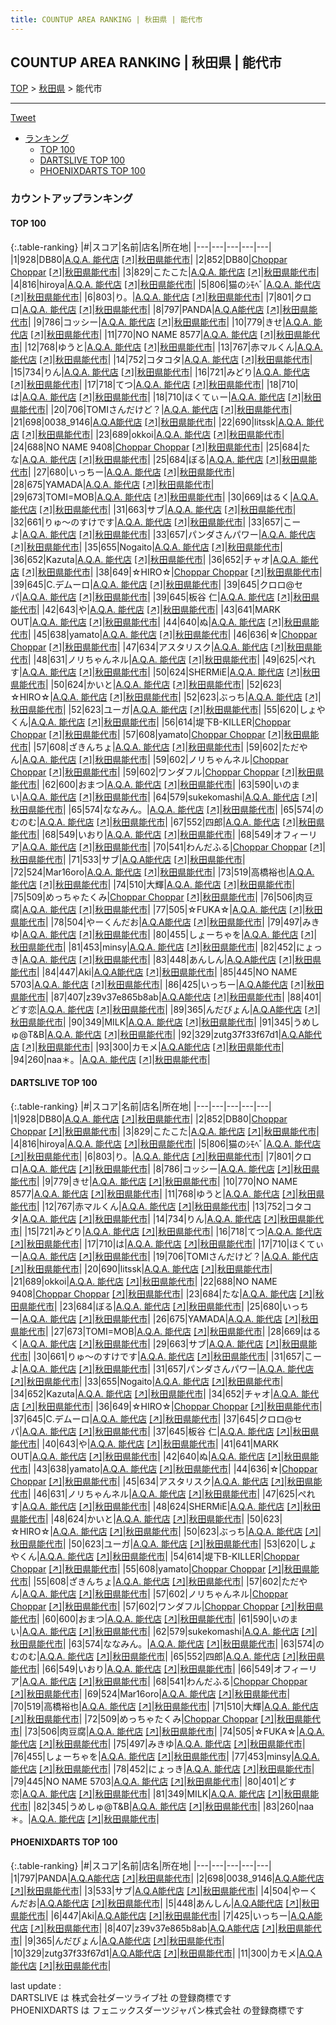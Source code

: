 ```yaml
---
title: COUNTUP AREA RANKING | 秋田県 | 能代市
---
```

## COUNTUP AREA RANKING | 秋田県 | 能代市

[TOP](/darts/rank/) > [秋田県](/darts/rank/秋田県/) > 能代市

___

<a href="https://twitter.com/share?ref_src=twsrc%5Etfw" data-text="COUNTUP AREA RANKING | 秋田県能代市" class="twitter-share-button" data-hashtags="DARTSLIVE,PHOENIXDARTS,darts,ダーツ" data-show-count="false">Tweet</a>

* [ランキング](#カウントアップランキング)
    * [TOP 100](#top-100)
    * [DARTSLIVE TOP 100](#dartslive-top-100)
    * [PHOENIXDARTS TOP 100](#phoenixdarts-top-100)

### カウントアップランキング

#### TOP 100



{:.table-ranking}
|#|スコア|名前|店名|所在地|
|---|---|---|---|---|
|1|928|<span class="rank-name-dl">DB80</span>|<a href="/darts/rank/shops/88188327f85b49c90d9b047a20a7ba1e.html">A.Q.A. 能代店</a> <a href="https://search.dartslive.com/jp/shop/88188327f85b49c90d9b047a20a7ba1e">[↗]</a>|<a href="/darts/rank/秋田県/能代市">秋田県能代市</a>|
|2|852|<span class="rank-name-dl">DB80</span>|<a href="/darts/rank/shops/70dda51bd0e9e7d80d9b047a20a7ba1e.html">Choppar Choppar</a> <a href="https://search.dartslive.com/jp/shop/70dda51bd0e9e7d80d9b047a20a7ba1e">[↗]</a>|<a href="/darts/rank/秋田県/能代市">秋田県能代市</a>|
|3|829|<span class="rank-name-dl">こたこた</span>|<a href="/darts/rank/shops/88188327f85b49c90d9b047a20a7ba1e.html">A.Q.A. 能代店</a> <a href="https://search.dartslive.com/jp/shop/88188327f85b49c90d9b047a20a7ba1e">[↗]</a>|<a href="/darts/rank/秋田県/能代市">秋田県能代市</a>|
|4|816|<span class="rank-name-dl">hiroya</span>|<a href="/darts/rank/shops/88188327f85b49c90d9b047a20a7ba1e.html">A.Q.A. 能代店</a> <a href="https://search.dartslive.com/jp/shop/88188327f85b49c90d9b047a20a7ba1e">[↗]</a>|<a href="/darts/rank/秋田県/能代市">秋田県能代市</a>|
|5|806|<span class="rank-name-dl">猫のｼﾓﾍﾞ</span>|<a href="/darts/rank/shops/88188327f85b49c90d9b047a20a7ba1e.html">A.Q.A. 能代店</a> <a href="https://search.dartslive.com/jp/shop/88188327f85b49c90d9b047a20a7ba1e">[↗]</a>|<a href="/darts/rank/秋田県/能代市">秋田県能代市</a>|
|6|803|<span class="rank-name-dl">り。</span>|<a href="/darts/rank/shops/88188327f85b49c90d9b047a20a7ba1e.html">A.Q.A. 能代店</a> <a href="https://search.dartslive.com/jp/shop/88188327f85b49c90d9b047a20a7ba1e">[↗]</a>|<a href="/darts/rank/秋田県/能代市">秋田県能代市</a>|
|7|801|<span class="rank-name-dl">クロロ</span>|<a href="/darts/rank/shops/88188327f85b49c90d9b047a20a7ba1e.html">A.Q.A. 能代店</a> <a href="https://search.dartslive.com/jp/shop/88188327f85b49c90d9b047a20a7ba1e">[↗]</a>|<a href="/darts/rank/秋田県/能代市">秋田県能代市</a>|
|8|797|<span class="rank-name-pd">PANDA</span>|<a href="/darts/rank/shops/10255.html">A.Q.A能代店</a> <a href="https://vs.phoenixdarts.com/jp/shop/shopDetailInfo/s_10255?s_seq=10255">[↗]</a>|<a href="/darts/rank/秋田県/能代市">秋田県能代市</a>|
|9|786|<span class="rank-name-dl">コッシー</span>|<a href="/darts/rank/shops/88188327f85b49c90d9b047a20a7ba1e.html">A.Q.A. 能代店</a> <a href="https://search.dartslive.com/jp/shop/88188327f85b49c90d9b047a20a7ba1e">[↗]</a>|<a href="/darts/rank/秋田県/能代市">秋田県能代市</a>|
|10|779|<span class="rank-name-dl">きせ</span>|<a href="/darts/rank/shops/88188327f85b49c90d9b047a20a7ba1e.html">A.Q.A. 能代店</a> <a href="https://search.dartslive.com/jp/shop/88188327f85b49c90d9b047a20a7ba1e">[↗]</a>|<a href="/darts/rank/秋田県/能代市">秋田県能代市</a>|
|11|770|<span class="rank-name-dl">NO NAME 8577</span>|<a href="/darts/rank/shops/88188327f85b49c90d9b047a20a7ba1e.html">A.Q.A. 能代店</a> <a href="https://search.dartslive.com/jp/shop/88188327f85b49c90d9b047a20a7ba1e">[↗]</a>|<a href="/darts/rank/秋田県/能代市">秋田県能代市</a>|
|12|768|<span class="rank-name-dl">ゆうと</span>|<a href="/darts/rank/shops/88188327f85b49c90d9b047a20a7ba1e.html">A.Q.A. 能代店</a> <a href="https://search.dartslive.com/jp/shop/88188327f85b49c90d9b047a20a7ba1e">[↗]</a>|<a href="/darts/rank/秋田県/能代市">秋田県能代市</a>|
|13|767|<span class="rank-name-dl">赤マルくん</span>|<a href="/darts/rank/shops/88188327f85b49c90d9b047a20a7ba1e.html">A.Q.A. 能代店</a> <a href="https://search.dartslive.com/jp/shop/88188327f85b49c90d9b047a20a7ba1e">[↗]</a>|<a href="/darts/rank/秋田県/能代市">秋田県能代市</a>|
|14|752|<span class="rank-name-dl">コタコタ</span>|<a href="/darts/rank/shops/88188327f85b49c90d9b047a20a7ba1e.html">A.Q.A. 能代店</a> <a href="https://search.dartslive.com/jp/shop/88188327f85b49c90d9b047a20a7ba1e">[↗]</a>|<a href="/darts/rank/秋田県/能代市">秋田県能代市</a>|
|15|734|<span class="rank-name-dl">りん</span>|<a href="/darts/rank/shops/88188327f85b49c90d9b047a20a7ba1e.html">A.Q.A. 能代店</a> <a href="https://search.dartslive.com/jp/shop/88188327f85b49c90d9b047a20a7ba1e">[↗]</a>|<a href="/darts/rank/秋田県/能代市">秋田県能代市</a>|
|16|721|<span class="rank-name-dl">みどり</span>|<a href="/darts/rank/shops/88188327f85b49c90d9b047a20a7ba1e.html">A.Q.A. 能代店</a> <a href="https://search.dartslive.com/jp/shop/88188327f85b49c90d9b047a20a7ba1e">[↗]</a>|<a href="/darts/rank/秋田県/能代市">秋田県能代市</a>|
|17|718|<span class="rank-name-dl">てつ</span>|<a href="/darts/rank/shops/88188327f85b49c90d9b047a20a7ba1e.html">A.Q.A. 能代店</a> <a href="https://search.dartslive.com/jp/shop/88188327f85b49c90d9b047a20a7ba1e">[↗]</a>|<a href="/darts/rank/秋田県/能代市">秋田県能代市</a>|
|18|710|<span class="rank-name-dl">は</span>|<a href="/darts/rank/shops/88188327f85b49c90d9b047a20a7ba1e.html">A.Q.A. 能代店</a> <a href="https://search.dartslive.com/jp/shop/88188327f85b49c90d9b047a20a7ba1e">[↗]</a>|<a href="/darts/rank/秋田県/能代市">秋田県能代市</a>|
|18|710|<span class="rank-name-dl">ほくてぃー</span>|<a href="/darts/rank/shops/88188327f85b49c90d9b047a20a7ba1e.html">A.Q.A. 能代店</a> <a href="https://search.dartslive.com/jp/shop/88188327f85b49c90d9b047a20a7ba1e">[↗]</a>|<a href="/darts/rank/秋田県/能代市">秋田県能代市</a>|
|20|706|<span class="rank-name-dl">TOMIさんだけど？</span>|<a href="/darts/rank/shops/88188327f85b49c90d9b047a20a7ba1e.html">A.Q.A. 能代店</a> <a href="https://search.dartslive.com/jp/shop/88188327f85b49c90d9b047a20a7ba1e">[↗]</a>|<a href="/darts/rank/秋田県/能代市">秋田県能代市</a>|
|21|698|<span class="rank-name-pd">0038_9146</span>|<a href="/darts/rank/shops/10255.html">A.Q.A能代店</a> <a href="https://vs.phoenixdarts.com/jp/shop/shopDetailInfo/s_10255?s_seq=10255">[↗]</a>|<a href="/darts/rank/秋田県/能代市">秋田県能代市</a>|
|22|690|<span class="rank-name-dl">litssk</span>|<a href="/darts/rank/shops/88188327f85b49c90d9b047a20a7ba1e.html">A.Q.A. 能代店</a> <a href="https://search.dartslive.com/jp/shop/88188327f85b49c90d9b047a20a7ba1e">[↗]</a>|<a href="/darts/rank/秋田県/能代市">秋田県能代市</a>|
|23|689|<span class="rank-name-dl">okkoi</span>|<a href="/darts/rank/shops/88188327f85b49c90d9b047a20a7ba1e.html">A.Q.A. 能代店</a> <a href="https://search.dartslive.com/jp/shop/88188327f85b49c90d9b047a20a7ba1e">[↗]</a>|<a href="/darts/rank/秋田県/能代市">秋田県能代市</a>|
|24|688|<span class="rank-name-dl">NO NAME 9408</span>|<a href="/darts/rank/shops/70dda51bd0e9e7d80d9b047a20a7ba1e.html">Choppar Choppar</a> <a href="https://search.dartslive.com/jp/shop/70dda51bd0e9e7d80d9b047a20a7ba1e">[↗]</a>|<a href="/darts/rank/秋田県/能代市">秋田県能代市</a>|
|25|684|<span class="rank-name-dl">たな</span>|<a href="/darts/rank/shops/88188327f85b49c90d9b047a20a7ba1e.html">A.Q.A. 能代店</a> <a href="https://search.dartslive.com/jp/shop/88188327f85b49c90d9b047a20a7ba1e">[↗]</a>|<a href="/darts/rank/秋田県/能代市">秋田県能代市</a>|
|25|684|<span class="rank-name-dl">ぼる</span>|<a href="/darts/rank/shops/88188327f85b49c90d9b047a20a7ba1e.html">A.Q.A. 能代店</a> <a href="https://search.dartslive.com/jp/shop/88188327f85b49c90d9b047a20a7ba1e">[↗]</a>|<a href="/darts/rank/秋田県/能代市">秋田県能代市</a>|
|27|680|<span class="rank-name-dl">いっちー</span>|<a href="/darts/rank/shops/88188327f85b49c90d9b047a20a7ba1e.html">A.Q.A. 能代店</a> <a href="https://search.dartslive.com/jp/shop/88188327f85b49c90d9b047a20a7ba1e">[↗]</a>|<a href="/darts/rank/秋田県/能代市">秋田県能代市</a>|
|28|675|<span class="rank-name-dl">YAMADA</span>|<a href="/darts/rank/shops/88188327f85b49c90d9b047a20a7ba1e.html">A.Q.A. 能代店</a> <a href="https://search.dartslive.com/jp/shop/88188327f85b49c90d9b047a20a7ba1e">[↗]</a>|<a href="/darts/rank/秋田県/能代市">秋田県能代市</a>|
|29|673|<span class="rank-name-dl">TOMI=MOB</span>|<a href="/darts/rank/shops/88188327f85b49c90d9b047a20a7ba1e.html">A.Q.A. 能代店</a> <a href="https://search.dartslive.com/jp/shop/88188327f85b49c90d9b047a20a7ba1e">[↗]</a>|<a href="/darts/rank/秋田県/能代市">秋田県能代市</a>|
|30|669|<span class="rank-name-dl">はるく</span>|<a href="/darts/rank/shops/88188327f85b49c90d9b047a20a7ba1e.html">A.Q.A. 能代店</a> <a href="https://search.dartslive.com/jp/shop/88188327f85b49c90d9b047a20a7ba1e">[↗]</a>|<a href="/darts/rank/秋田県/能代市">秋田県能代市</a>|
|31|663|<span class="rank-name-dl">サブ</span>|<a href="/darts/rank/shops/88188327f85b49c90d9b047a20a7ba1e.html">A.Q.A. 能代店</a> <a href="https://search.dartslive.com/jp/shop/88188327f85b49c90d9b047a20a7ba1e">[↗]</a>|<a href="/darts/rank/秋田県/能代市">秋田県能代市</a>|
|32|661|<span class="rank-name-dl">りゅ〜のすけです</span>|<a href="/darts/rank/shops/88188327f85b49c90d9b047a20a7ba1e.html">A.Q.A. 能代店</a> <a href="https://search.dartslive.com/jp/shop/88188327f85b49c90d9b047a20a7ba1e">[↗]</a>|<a href="/darts/rank/秋田県/能代市">秋田県能代市</a>|
|33|657|<span class="rank-name-dl">こーよ</span>|<a href="/darts/rank/shops/88188327f85b49c90d9b047a20a7ba1e.html">A.Q.A. 能代店</a> <a href="https://search.dartslive.com/jp/shop/88188327f85b49c90d9b047a20a7ba1e">[↗]</a>|<a href="/darts/rank/秋田県/能代市">秋田県能代市</a>|
|33|657|<span class="rank-name-dl">パンダさんパワー</span>|<a href="/darts/rank/shops/88188327f85b49c90d9b047a20a7ba1e.html">A.Q.A. 能代店</a> <a href="https://search.dartslive.com/jp/shop/88188327f85b49c90d9b047a20a7ba1e">[↗]</a>|<a href="/darts/rank/秋田県/能代市">秋田県能代市</a>|
|35|655|<span class="rank-name-dl">Nogaito</span>|<a href="/darts/rank/shops/88188327f85b49c90d9b047a20a7ba1e.html">A.Q.A. 能代店</a> <a href="https://search.dartslive.com/jp/shop/88188327f85b49c90d9b047a20a7ba1e">[↗]</a>|<a href="/darts/rank/秋田県/能代市">秋田県能代市</a>|
|36|652|<span class="rank-name-dl">Kazuta</span>|<a href="/darts/rank/shops/88188327f85b49c90d9b047a20a7ba1e.html">A.Q.A. 能代店</a> <a href="https://search.dartslive.com/jp/shop/88188327f85b49c90d9b047a20a7ba1e">[↗]</a>|<a href="/darts/rank/秋田県/能代市">秋田県能代市</a>|
|36|652|<span class="rank-name-dl">チャオ</span>|<a href="/darts/rank/shops/88188327f85b49c90d9b047a20a7ba1e.html">A.Q.A. 能代店</a> <a href="https://search.dartslive.com/jp/shop/88188327f85b49c90d9b047a20a7ba1e">[↗]</a>|<a href="/darts/rank/秋田県/能代市">秋田県能代市</a>|
|38|649|<span class="rank-name-dl">☆HIRO☆</span>|<a href="/darts/rank/shops/70dda51bd0e9e7d80d9b047a20a7ba1e.html">Choppar Choppar</a> <a href="https://search.dartslive.com/jp/shop/70dda51bd0e9e7d80d9b047a20a7ba1e">[↗]</a>|<a href="/darts/rank/秋田県/能代市">秋田県能代市</a>|
|39|645|<span class="rank-name-dl">C.デムーロ</span>|<a href="/darts/rank/shops/88188327f85b49c90d9b047a20a7ba1e.html">A.Q.A. 能代店</a> <a href="https://search.dartslive.com/jp/shop/88188327f85b49c90d9b047a20a7ba1e">[↗]</a>|<a href="/darts/rank/秋田県/能代市">秋田県能代市</a>|
|39|645|<span class="rank-name-dl">クロロ@セパ</span>|<a href="/darts/rank/shops/88188327f85b49c90d9b047a20a7ba1e.html">A.Q.A. 能代店</a> <a href="https://search.dartslive.com/jp/shop/88188327f85b49c90d9b047a20a7ba1e">[↗]</a>|<a href="/darts/rank/秋田県/能代市">秋田県能代市</a>|
|39|645|<span class="rank-name-dl">板谷 仁</span>|<a href="/darts/rank/shops/88188327f85b49c90d9b047a20a7ba1e.html">A.Q.A. 能代店</a> <a href="https://search.dartslive.com/jp/shop/88188327f85b49c90d9b047a20a7ba1e">[↗]</a>|<a href="/darts/rank/秋田県/能代市">秋田県能代市</a>|
|42|643|<span class="rank-name-dl">や</span>|<a href="/darts/rank/shops/88188327f85b49c90d9b047a20a7ba1e.html">A.Q.A. 能代店</a> <a href="https://search.dartslive.com/jp/shop/88188327f85b49c90d9b047a20a7ba1e">[↗]</a>|<a href="/darts/rank/秋田県/能代市">秋田県能代市</a>|
|43|641|<span class="rank-name-dl">MARK OUT</span>|<a href="/darts/rank/shops/88188327f85b49c90d9b047a20a7ba1e.html">A.Q.A. 能代店</a> <a href="https://search.dartslive.com/jp/shop/88188327f85b49c90d9b047a20a7ba1e">[↗]</a>|<a href="/darts/rank/秋田県/能代市">秋田県能代市</a>|
|44|640|<span class="rank-name-dl">ぬ</span>|<a href="/darts/rank/shops/88188327f85b49c90d9b047a20a7ba1e.html">A.Q.A. 能代店</a> <a href="https://search.dartslive.com/jp/shop/88188327f85b49c90d9b047a20a7ba1e">[↗]</a>|<a href="/darts/rank/秋田県/能代市">秋田県能代市</a>|
|45|638|<span class="rank-name-dl">yamato</span>|<a href="/darts/rank/shops/88188327f85b49c90d9b047a20a7ba1e.html">A.Q.A. 能代店</a> <a href="https://search.dartslive.com/jp/shop/88188327f85b49c90d9b047a20a7ba1e">[↗]</a>|<a href="/darts/rank/秋田県/能代市">秋田県能代市</a>|
|46|636|<span class="rank-name-dl">☆</span>|<a href="/darts/rank/shops/70dda51bd0e9e7d80d9b047a20a7ba1e.html">Choppar Choppar</a> <a href="https://search.dartslive.com/jp/shop/70dda51bd0e9e7d80d9b047a20a7ba1e">[↗]</a>|<a href="/darts/rank/秋田県/能代市">秋田県能代市</a>|
|47|634|<span class="rank-name-dl">アスタリスク</span>|<a href="/darts/rank/shops/88188327f85b49c90d9b047a20a7ba1e.html">A.Q.A. 能代店</a> <a href="https://search.dartslive.com/jp/shop/88188327f85b49c90d9b047a20a7ba1e">[↗]</a>|<a href="/darts/rank/秋田県/能代市">秋田県能代市</a>|
|48|631|<span class="rank-name-dl">ノリちゃんネル</span>|<a href="/darts/rank/shops/88188327f85b49c90d9b047a20a7ba1e.html">A.Q.A. 能代店</a> <a href="https://search.dartslive.com/jp/shop/88188327f85b49c90d9b047a20a7ba1e">[↗]</a>|<a href="/darts/rank/秋田県/能代市">秋田県能代市</a>|
|49|625|<span class="rank-name-dl">ぺれす</span>|<a href="/darts/rank/shops/88188327f85b49c90d9b047a20a7ba1e.html">A.Q.A. 能代店</a> <a href="https://search.dartslive.com/jp/shop/88188327f85b49c90d9b047a20a7ba1e">[↗]</a>|<a href="/darts/rank/秋田県/能代市">秋田県能代市</a>|
|50|624|<span class="rank-name-dl">SHERMiE</span>|<a href="/darts/rank/shops/88188327f85b49c90d9b047a20a7ba1e.html">A.Q.A. 能代店</a> <a href="https://search.dartslive.com/jp/shop/88188327f85b49c90d9b047a20a7ba1e">[↗]</a>|<a href="/darts/rank/秋田県/能代市">秋田県能代市</a>|
|50|624|<span class="rank-name-dl">かいと</span>|<a href="/darts/rank/shops/88188327f85b49c90d9b047a20a7ba1e.html">A.Q.A. 能代店</a> <a href="https://search.dartslive.com/jp/shop/88188327f85b49c90d9b047a20a7ba1e">[↗]</a>|<a href="/darts/rank/秋田県/能代市">秋田県能代市</a>|
|52|623|<span class="rank-name-dl">☆HIRO☆</span>|<a href="/darts/rank/shops/88188327f85b49c90d9b047a20a7ba1e.html">A.Q.A. 能代店</a> <a href="https://search.dartslive.com/jp/shop/88188327f85b49c90d9b047a20a7ba1e">[↗]</a>|<a href="/darts/rank/秋田県/能代市">秋田県能代市</a>|
|52|623|<span class="rank-name-dl">ぶっち</span>|<a href="/darts/rank/shops/88188327f85b49c90d9b047a20a7ba1e.html">A.Q.A. 能代店</a> <a href="https://search.dartslive.com/jp/shop/88188327f85b49c90d9b047a20a7ba1e">[↗]</a>|<a href="/darts/rank/秋田県/能代市">秋田県能代市</a>|
|52|623|<span class="rank-name-dl">ユーガ</span>|<a href="/darts/rank/shops/88188327f85b49c90d9b047a20a7ba1e.html">A.Q.A. 能代店</a> <a href="https://search.dartslive.com/jp/shop/88188327f85b49c90d9b047a20a7ba1e">[↗]</a>|<a href="/darts/rank/秋田県/能代市">秋田県能代市</a>|
|55|620|<span class="rank-name-dl">しょやくん</span>|<a href="/darts/rank/shops/88188327f85b49c90d9b047a20a7ba1e.html">A.Q.A. 能代店</a> <a href="https://search.dartslive.com/jp/shop/88188327f85b49c90d9b047a20a7ba1e">[↗]</a>|<a href="/darts/rank/秋田県/能代市">秋田県能代市</a>|
|56|614|<span class="rank-name-dl">堤下B-KILLER</span>|<a href="/darts/rank/shops/70dda51bd0e9e7d80d9b047a20a7ba1e.html">Choppar Choppar</a> <a href="https://search.dartslive.com/jp/shop/70dda51bd0e9e7d80d9b047a20a7ba1e">[↗]</a>|<a href="/darts/rank/秋田県/能代市">秋田県能代市</a>|
|57|608|<span class="rank-name-dl">yamato</span>|<a href="/darts/rank/shops/70dda51bd0e9e7d80d9b047a20a7ba1e.html">Choppar Choppar</a> <a href="https://search.dartslive.com/jp/shop/70dda51bd0e9e7d80d9b047a20a7ba1e">[↗]</a>|<a href="/darts/rank/秋田県/能代市">秋田県能代市</a>|
|57|608|<span class="rank-name-dl">ざきんちょ</span>|<a href="/darts/rank/shops/88188327f85b49c90d9b047a20a7ba1e.html">A.Q.A. 能代店</a> <a href="https://search.dartslive.com/jp/shop/88188327f85b49c90d9b047a20a7ba1e">[↗]</a>|<a href="/darts/rank/秋田県/能代市">秋田県能代市</a>|
|59|602|<span class="rank-name-dl">ただやん</span>|<a href="/darts/rank/shops/88188327f85b49c90d9b047a20a7ba1e.html">A.Q.A. 能代店</a> <a href="https://search.dartslive.com/jp/shop/88188327f85b49c90d9b047a20a7ba1e">[↗]</a>|<a href="/darts/rank/秋田県/能代市">秋田県能代市</a>|
|59|602|<span class="rank-name-dl">ノリちゃんネル</span>|<a href="/darts/rank/shops/70dda51bd0e9e7d80d9b047a20a7ba1e.html">Choppar Choppar</a> <a href="https://search.dartslive.com/jp/shop/70dda51bd0e9e7d80d9b047a20a7ba1e">[↗]</a>|<a href="/darts/rank/秋田県/能代市">秋田県能代市</a>|
|59|602|<span class="rank-name-dl">ワンダフル</span>|<a href="/darts/rank/shops/70dda51bd0e9e7d80d9b047a20a7ba1e.html">Choppar Choppar</a> <a href="https://search.dartslive.com/jp/shop/70dda51bd0e9e7d80d9b047a20a7ba1e">[↗]</a>|<a href="/darts/rank/秋田県/能代市">秋田県能代市</a>|
|62|600|<span class="rank-name-dl">おまつ</span>|<a href="/darts/rank/shops/88188327f85b49c90d9b047a20a7ba1e.html">A.Q.A. 能代店</a> <a href="https://search.dartslive.com/jp/shop/88188327f85b49c90d9b047a20a7ba1e">[↗]</a>|<a href="/darts/rank/秋田県/能代市">秋田県能代市</a>|
|63|590|<span class="rank-name-dl">いのまい</span>|<a href="/darts/rank/shops/88188327f85b49c90d9b047a20a7ba1e.html">A.Q.A. 能代店</a> <a href="https://search.dartslive.com/jp/shop/88188327f85b49c90d9b047a20a7ba1e">[↗]</a>|<a href="/darts/rank/秋田県/能代市">秋田県能代市</a>|
|64|579|<span class="rank-name-dl">sukekomashi</span>|<a href="/darts/rank/shops/88188327f85b49c90d9b047a20a7ba1e.html">A.Q.A. 能代店</a> <a href="https://search.dartslive.com/jp/shop/88188327f85b49c90d9b047a20a7ba1e">[↗]</a>|<a href="/darts/rank/秋田県/能代市">秋田県能代市</a>|
|65|574|<span class="rank-name-dl">ななみん。</span>|<a href="/darts/rank/shops/88188327f85b49c90d9b047a20a7ba1e.html">A.Q.A. 能代店</a> <a href="https://search.dartslive.com/jp/shop/88188327f85b49c90d9b047a20a7ba1e">[↗]</a>|<a href="/darts/rank/秋田県/能代市">秋田県能代市</a>|
|65|574|<span class="rank-name-dl">のむのむ</span>|<a href="/darts/rank/shops/88188327f85b49c90d9b047a20a7ba1e.html">A.Q.A. 能代店</a> <a href="https://search.dartslive.com/jp/shop/88188327f85b49c90d9b047a20a7ba1e">[↗]</a>|<a href="/darts/rank/秋田県/能代市">秋田県能代市</a>|
|67|552|<span class="rank-name-dl">四郎</span>|<a href="/darts/rank/shops/88188327f85b49c90d9b047a20a7ba1e.html">A.Q.A. 能代店</a> <a href="https://search.dartslive.com/jp/shop/88188327f85b49c90d9b047a20a7ba1e">[↗]</a>|<a href="/darts/rank/秋田県/能代市">秋田県能代市</a>|
|68|549|<span class="rank-name-dl">いおり</span>|<a href="/darts/rank/shops/88188327f85b49c90d9b047a20a7ba1e.html">A.Q.A. 能代店</a> <a href="https://search.dartslive.com/jp/shop/88188327f85b49c90d9b047a20a7ba1e">[↗]</a>|<a href="/darts/rank/秋田県/能代市">秋田県能代市</a>|
|68|549|<span class="rank-name-dl">オフィーリア</span>|<a href="/darts/rank/shops/88188327f85b49c90d9b047a20a7ba1e.html">A.Q.A. 能代店</a> <a href="https://search.dartslive.com/jp/shop/88188327f85b49c90d9b047a20a7ba1e">[↗]</a>|<a href="/darts/rank/秋田県/能代市">秋田県能代市</a>|
|70|541|<span class="rank-name-dl">わんだふる</span>|<a href="/darts/rank/shops/70dda51bd0e9e7d80d9b047a20a7ba1e.html">Choppar Choppar</a> <a href="https://search.dartslive.com/jp/shop/70dda51bd0e9e7d80d9b047a20a7ba1e">[↗]</a>|<a href="/darts/rank/秋田県/能代市">秋田県能代市</a>|
|71|533|<span class="rank-name-pd">サブ</span>|<a href="/darts/rank/shops/10255.html">A.Q.A能代店</a> <a href="https://vs.phoenixdarts.com/jp/shop/shopDetailInfo/s_10255?s_seq=10255">[↗]</a>|<a href="/darts/rank/秋田県/能代市">秋田県能代市</a>|
|72|524|<span class="rank-name-dl">Mar16oro</span>|<a href="/darts/rank/shops/88188327f85b49c90d9b047a20a7ba1e.html">A.Q.A. 能代店</a> <a href="https://search.dartslive.com/jp/shop/88188327f85b49c90d9b047a20a7ba1e">[↗]</a>|<a href="/darts/rank/秋田県/能代市">秋田県能代市</a>|
|73|519|<span class="rank-name-dl">高橋裕也</span>|<a href="/darts/rank/shops/88188327f85b49c90d9b047a20a7ba1e.html">A.Q.A. 能代店</a> <a href="https://search.dartslive.com/jp/shop/88188327f85b49c90d9b047a20a7ba1e">[↗]</a>|<a href="/darts/rank/秋田県/能代市">秋田県能代市</a>|
|74|510|<span class="rank-name-dl">大輝</span>|<a href="/darts/rank/shops/88188327f85b49c90d9b047a20a7ba1e.html">A.Q.A. 能代店</a> <a href="https://search.dartslive.com/jp/shop/88188327f85b49c90d9b047a20a7ba1e">[↗]</a>|<a href="/darts/rank/秋田県/能代市">秋田県能代市</a>|
|75|509|<span class="rank-name-dl">めっちゃたくみ</span>|<a href="/darts/rank/shops/70dda51bd0e9e7d80d9b047a20a7ba1e.html">Choppar Choppar</a> <a href="https://search.dartslive.com/jp/shop/70dda51bd0e9e7d80d9b047a20a7ba1e">[↗]</a>|<a href="/darts/rank/秋田県/能代市">秋田県能代市</a>|
|76|506|<span class="rank-name-dl">肉豆腐</span>|<a href="/darts/rank/shops/88188327f85b49c90d9b047a20a7ba1e.html">A.Q.A. 能代店</a> <a href="https://search.dartslive.com/jp/shop/88188327f85b49c90d9b047a20a7ba1e">[↗]</a>|<a href="/darts/rank/秋田県/能代市">秋田県能代市</a>|
|77|505|<span class="rank-name-dl">☆FUKA☆</span>|<a href="/darts/rank/shops/88188327f85b49c90d9b047a20a7ba1e.html">A.Q.A. 能代店</a> <a href="https://search.dartslive.com/jp/shop/88188327f85b49c90d9b047a20a7ba1e">[↗]</a>|<a href="/darts/rank/秋田県/能代市">秋田県能代市</a>|
|78|504|<span class="rank-name-pd">やーくんだお</span>|<a href="/darts/rank/shops/10255.html">A.Q.A能代店</a> <a href="https://vs.phoenixdarts.com/jp/shop/shopDetailInfo/s_10255?s_seq=10255">[↗]</a>|<a href="/darts/rank/秋田県/能代市">秋田県能代市</a>|
|79|497|<span class="rank-name-dl">みきゆ</span>|<a href="/darts/rank/shops/88188327f85b49c90d9b047a20a7ba1e.html">A.Q.A. 能代店</a> <a href="https://search.dartslive.com/jp/shop/88188327f85b49c90d9b047a20a7ba1e">[↗]</a>|<a href="/darts/rank/秋田県/能代市">秋田県能代市</a>|
|80|455|<span class="rank-name-dl">しょーちゃを</span>|<a href="/darts/rank/shops/88188327f85b49c90d9b047a20a7ba1e.html">A.Q.A. 能代店</a> <a href="https://search.dartslive.com/jp/shop/88188327f85b49c90d9b047a20a7ba1e">[↗]</a>|<a href="/darts/rank/秋田県/能代市">秋田県能代市</a>|
|81|453|<span class="rank-name-dl">minsy</span>|<a href="/darts/rank/shops/88188327f85b49c90d9b047a20a7ba1e.html">A.Q.A. 能代店</a> <a href="https://search.dartslive.com/jp/shop/88188327f85b49c90d9b047a20a7ba1e">[↗]</a>|<a href="/darts/rank/秋田県/能代市">秋田県能代市</a>|
|82|452|<span class="rank-name-dl">にょっき</span>|<a href="/darts/rank/shops/88188327f85b49c90d9b047a20a7ba1e.html">A.Q.A. 能代店</a> <a href="https://search.dartslive.com/jp/shop/88188327f85b49c90d9b047a20a7ba1e">[↗]</a>|<a href="/darts/rank/秋田県/能代市">秋田県能代市</a>|
|83|448|<span class="rank-name-pd">あんしん</span>|<a href="/darts/rank/shops/10255.html">A.Q.A能代店</a> <a href="https://vs.phoenixdarts.com/jp/shop/shopDetailInfo/s_10255?s_seq=10255">[↗]</a>|<a href="/darts/rank/秋田県/能代市">秋田県能代市</a>|
|84|447|<span class="rank-name-pd">Aki</span>|<a href="/darts/rank/shops/10255.html">A.Q.A能代店</a> <a href="https://vs.phoenixdarts.com/jp/shop/shopDetailInfo/s_10255?s_seq=10255">[↗]</a>|<a href="/darts/rank/秋田県/能代市">秋田県能代市</a>|
|85|445|<span class="rank-name-dl">NO NAME 5703</span>|<a href="/darts/rank/shops/88188327f85b49c90d9b047a20a7ba1e.html">A.Q.A. 能代店</a> <a href="https://search.dartslive.com/jp/shop/88188327f85b49c90d9b047a20a7ba1e">[↗]</a>|<a href="/darts/rank/秋田県/能代市">秋田県能代市</a>|
|86|425|<span class="rank-name-pd">いっちー</span>|<a href="/darts/rank/shops/10255.html">A.Q.A能代店</a> <a href="https://vs.phoenixdarts.com/jp/shop/shopDetailInfo/s_10255?s_seq=10255">[↗]</a>|<a href="/darts/rank/秋田県/能代市">秋田県能代市</a>|
|87|407|<span class="rank-name-pd">z39v37e865b8ab</span>|<a href="/darts/rank/shops/10255.html">A.Q.A能代店</a> <a href="https://vs.phoenixdarts.com/jp/shop/shopDetailInfo/s_10255?s_seq=10255">[↗]</a>|<a href="/darts/rank/秋田県/能代市">秋田県能代市</a>|
|88|401|<span class="rank-name-dl">どす恋</span>|<a href="/darts/rank/shops/88188327f85b49c90d9b047a20a7ba1e.html">A.Q.A. 能代店</a> <a href="https://search.dartslive.com/jp/shop/88188327f85b49c90d9b047a20a7ba1e">[↗]</a>|<a href="/darts/rank/秋田県/能代市">秋田県能代市</a>|
|89|365|<span class="rank-name-pd">んだびょん</span>|<a href="/darts/rank/shops/10255.html">A.Q.A能代店</a> <a href="https://vs.phoenixdarts.com/jp/shop/shopDetailInfo/s_10255?s_seq=10255">[↗]</a>|<a href="/darts/rank/秋田県/能代市">秋田県能代市</a>|
|90|349|<span class="rank-name-dl">MILK</span>|<a href="/darts/rank/shops/88188327f85b49c90d9b047a20a7ba1e.html">A.Q.A. 能代店</a> <a href="https://search.dartslive.com/jp/shop/88188327f85b49c90d9b047a20a7ba1e">[↗]</a>|<a href="/darts/rank/秋田県/能代市">秋田県能代市</a>|
|91|345|<span class="rank-name-dl">うめしゅ@T&amp;B</span>|<a href="/darts/rank/shops/88188327f85b49c90d9b047a20a7ba1e.html">A.Q.A. 能代店</a> <a href="https://search.dartslive.com/jp/shop/88188327f85b49c90d9b047a20a7ba1e">[↗]</a>|<a href="/darts/rank/秋田県/能代市">秋田県能代市</a>|
|92|329|<span class="rank-name-pd">zutg37f33f67d1</span>|<a href="/darts/rank/shops/10255.html">A.Q.A能代店</a> <a href="https://vs.phoenixdarts.com/jp/shop/shopDetailInfo/s_10255?s_seq=10255">[↗]</a>|<a href="/darts/rank/秋田県/能代市">秋田県能代市</a>|
|93|300|<span class="rank-name-pd">カモメ</span>|<a href="/darts/rank/shops/10255.html">A.Q.A能代店</a> <a href="https://vs.phoenixdarts.com/jp/shop/shopDetailInfo/s_10255?s_seq=10255">[↗]</a>|<a href="/darts/rank/秋田県/能代市">秋田県能代市</a>|
|94|260|<span class="rank-name-dl">naa＊。</span>|<a href="/darts/rank/shops/88188327f85b49c90d9b047a20a7ba1e.html">A.Q.A. 能代店</a> <a href="https://search.dartslive.com/jp/shop/88188327f85b49c90d9b047a20a7ba1e">[↗]</a>|<a href="/darts/rank/秋田県/能代市">秋田県能代市</a>|


#### DARTSLIVE TOP 100



{:.table-ranking}
|#|スコア|名前|店名|所在地|
|---|---|---|---|---|
|1|928|<span class="rank-name-dl">DB80</span>|<a href="/darts/rank/shops/88188327f85b49c90d9b047a20a7ba1e.html">A.Q.A. 能代店</a> <a href="https://search.dartslive.com/jp/shop/88188327f85b49c90d9b047a20a7ba1e">[↗]</a>|<a href="/darts/rank/秋田県/能代市">秋田県能代市</a>|
|2|852|<span class="rank-name-dl">DB80</span>|<a href="/darts/rank/shops/70dda51bd0e9e7d80d9b047a20a7ba1e.html">Choppar Choppar</a> <a href="https://search.dartslive.com/jp/shop/70dda51bd0e9e7d80d9b047a20a7ba1e">[↗]</a>|<a href="/darts/rank/秋田県/能代市">秋田県能代市</a>|
|3|829|<span class="rank-name-dl">こたこた</span>|<a href="/darts/rank/shops/88188327f85b49c90d9b047a20a7ba1e.html">A.Q.A. 能代店</a> <a href="https://search.dartslive.com/jp/shop/88188327f85b49c90d9b047a20a7ba1e">[↗]</a>|<a href="/darts/rank/秋田県/能代市">秋田県能代市</a>|
|4|816|<span class="rank-name-dl">hiroya</span>|<a href="/darts/rank/shops/88188327f85b49c90d9b047a20a7ba1e.html">A.Q.A. 能代店</a> <a href="https://search.dartslive.com/jp/shop/88188327f85b49c90d9b047a20a7ba1e">[↗]</a>|<a href="/darts/rank/秋田県/能代市">秋田県能代市</a>|
|5|806|<span class="rank-name-dl">猫のｼﾓﾍﾞ</span>|<a href="/darts/rank/shops/88188327f85b49c90d9b047a20a7ba1e.html">A.Q.A. 能代店</a> <a href="https://search.dartslive.com/jp/shop/88188327f85b49c90d9b047a20a7ba1e">[↗]</a>|<a href="/darts/rank/秋田県/能代市">秋田県能代市</a>|
|6|803|<span class="rank-name-dl">り。</span>|<a href="/darts/rank/shops/88188327f85b49c90d9b047a20a7ba1e.html">A.Q.A. 能代店</a> <a href="https://search.dartslive.com/jp/shop/88188327f85b49c90d9b047a20a7ba1e">[↗]</a>|<a href="/darts/rank/秋田県/能代市">秋田県能代市</a>|
|7|801|<span class="rank-name-dl">クロロ</span>|<a href="/darts/rank/shops/88188327f85b49c90d9b047a20a7ba1e.html">A.Q.A. 能代店</a> <a href="https://search.dartslive.com/jp/shop/88188327f85b49c90d9b047a20a7ba1e">[↗]</a>|<a href="/darts/rank/秋田県/能代市">秋田県能代市</a>|
|8|786|<span class="rank-name-dl">コッシー</span>|<a href="/darts/rank/shops/88188327f85b49c90d9b047a20a7ba1e.html">A.Q.A. 能代店</a> <a href="https://search.dartslive.com/jp/shop/88188327f85b49c90d9b047a20a7ba1e">[↗]</a>|<a href="/darts/rank/秋田県/能代市">秋田県能代市</a>|
|9|779|<span class="rank-name-dl">きせ</span>|<a href="/darts/rank/shops/88188327f85b49c90d9b047a20a7ba1e.html">A.Q.A. 能代店</a> <a href="https://search.dartslive.com/jp/shop/88188327f85b49c90d9b047a20a7ba1e">[↗]</a>|<a href="/darts/rank/秋田県/能代市">秋田県能代市</a>|
|10|770|<span class="rank-name-dl">NO NAME 8577</span>|<a href="/darts/rank/shops/88188327f85b49c90d9b047a20a7ba1e.html">A.Q.A. 能代店</a> <a href="https://search.dartslive.com/jp/shop/88188327f85b49c90d9b047a20a7ba1e">[↗]</a>|<a href="/darts/rank/秋田県/能代市">秋田県能代市</a>|
|11|768|<span class="rank-name-dl">ゆうと</span>|<a href="/darts/rank/shops/88188327f85b49c90d9b047a20a7ba1e.html">A.Q.A. 能代店</a> <a href="https://search.dartslive.com/jp/shop/88188327f85b49c90d9b047a20a7ba1e">[↗]</a>|<a href="/darts/rank/秋田県/能代市">秋田県能代市</a>|
|12|767|<span class="rank-name-dl">赤マルくん</span>|<a href="/darts/rank/shops/88188327f85b49c90d9b047a20a7ba1e.html">A.Q.A. 能代店</a> <a href="https://search.dartslive.com/jp/shop/88188327f85b49c90d9b047a20a7ba1e">[↗]</a>|<a href="/darts/rank/秋田県/能代市">秋田県能代市</a>|
|13|752|<span class="rank-name-dl">コタコタ</span>|<a href="/darts/rank/shops/88188327f85b49c90d9b047a20a7ba1e.html">A.Q.A. 能代店</a> <a href="https://search.dartslive.com/jp/shop/88188327f85b49c90d9b047a20a7ba1e">[↗]</a>|<a href="/darts/rank/秋田県/能代市">秋田県能代市</a>|
|14|734|<span class="rank-name-dl">りん</span>|<a href="/darts/rank/shops/88188327f85b49c90d9b047a20a7ba1e.html">A.Q.A. 能代店</a> <a href="https://search.dartslive.com/jp/shop/88188327f85b49c90d9b047a20a7ba1e">[↗]</a>|<a href="/darts/rank/秋田県/能代市">秋田県能代市</a>|
|15|721|<span class="rank-name-dl">みどり</span>|<a href="/darts/rank/shops/88188327f85b49c90d9b047a20a7ba1e.html">A.Q.A. 能代店</a> <a href="https://search.dartslive.com/jp/shop/88188327f85b49c90d9b047a20a7ba1e">[↗]</a>|<a href="/darts/rank/秋田県/能代市">秋田県能代市</a>|
|16|718|<span class="rank-name-dl">てつ</span>|<a href="/darts/rank/shops/88188327f85b49c90d9b047a20a7ba1e.html">A.Q.A. 能代店</a> <a href="https://search.dartslive.com/jp/shop/88188327f85b49c90d9b047a20a7ba1e">[↗]</a>|<a href="/darts/rank/秋田県/能代市">秋田県能代市</a>|
|17|710|<span class="rank-name-dl">は</span>|<a href="/darts/rank/shops/88188327f85b49c90d9b047a20a7ba1e.html">A.Q.A. 能代店</a> <a href="https://search.dartslive.com/jp/shop/88188327f85b49c90d9b047a20a7ba1e">[↗]</a>|<a href="/darts/rank/秋田県/能代市">秋田県能代市</a>|
|17|710|<span class="rank-name-dl">ほくてぃー</span>|<a href="/darts/rank/shops/88188327f85b49c90d9b047a20a7ba1e.html">A.Q.A. 能代店</a> <a href="https://search.dartslive.com/jp/shop/88188327f85b49c90d9b047a20a7ba1e">[↗]</a>|<a href="/darts/rank/秋田県/能代市">秋田県能代市</a>|
|19|706|<span class="rank-name-dl">TOMIさんだけど？</span>|<a href="/darts/rank/shops/88188327f85b49c90d9b047a20a7ba1e.html">A.Q.A. 能代店</a> <a href="https://search.dartslive.com/jp/shop/88188327f85b49c90d9b047a20a7ba1e">[↗]</a>|<a href="/darts/rank/秋田県/能代市">秋田県能代市</a>|
|20|690|<span class="rank-name-dl">litssk</span>|<a href="/darts/rank/shops/88188327f85b49c90d9b047a20a7ba1e.html">A.Q.A. 能代店</a> <a href="https://search.dartslive.com/jp/shop/88188327f85b49c90d9b047a20a7ba1e">[↗]</a>|<a href="/darts/rank/秋田県/能代市">秋田県能代市</a>|
|21|689|<span class="rank-name-dl">okkoi</span>|<a href="/darts/rank/shops/88188327f85b49c90d9b047a20a7ba1e.html">A.Q.A. 能代店</a> <a href="https://search.dartslive.com/jp/shop/88188327f85b49c90d9b047a20a7ba1e">[↗]</a>|<a href="/darts/rank/秋田県/能代市">秋田県能代市</a>|
|22|688|<span class="rank-name-dl">NO NAME 9408</span>|<a href="/darts/rank/shops/70dda51bd0e9e7d80d9b047a20a7ba1e.html">Choppar Choppar</a> <a href="https://search.dartslive.com/jp/shop/70dda51bd0e9e7d80d9b047a20a7ba1e">[↗]</a>|<a href="/darts/rank/秋田県/能代市">秋田県能代市</a>|
|23|684|<span class="rank-name-dl">たな</span>|<a href="/darts/rank/shops/88188327f85b49c90d9b047a20a7ba1e.html">A.Q.A. 能代店</a> <a href="https://search.dartslive.com/jp/shop/88188327f85b49c90d9b047a20a7ba1e">[↗]</a>|<a href="/darts/rank/秋田県/能代市">秋田県能代市</a>|
|23|684|<span class="rank-name-dl">ぼる</span>|<a href="/darts/rank/shops/88188327f85b49c90d9b047a20a7ba1e.html">A.Q.A. 能代店</a> <a href="https://search.dartslive.com/jp/shop/88188327f85b49c90d9b047a20a7ba1e">[↗]</a>|<a href="/darts/rank/秋田県/能代市">秋田県能代市</a>|
|25|680|<span class="rank-name-dl">いっちー</span>|<a href="/darts/rank/shops/88188327f85b49c90d9b047a20a7ba1e.html">A.Q.A. 能代店</a> <a href="https://search.dartslive.com/jp/shop/88188327f85b49c90d9b047a20a7ba1e">[↗]</a>|<a href="/darts/rank/秋田県/能代市">秋田県能代市</a>|
|26|675|<span class="rank-name-dl">YAMADA</span>|<a href="/darts/rank/shops/88188327f85b49c90d9b047a20a7ba1e.html">A.Q.A. 能代店</a> <a href="https://search.dartslive.com/jp/shop/88188327f85b49c90d9b047a20a7ba1e">[↗]</a>|<a href="/darts/rank/秋田県/能代市">秋田県能代市</a>|
|27|673|<span class="rank-name-dl">TOMI=MOB</span>|<a href="/darts/rank/shops/88188327f85b49c90d9b047a20a7ba1e.html">A.Q.A. 能代店</a> <a href="https://search.dartslive.com/jp/shop/88188327f85b49c90d9b047a20a7ba1e">[↗]</a>|<a href="/darts/rank/秋田県/能代市">秋田県能代市</a>|
|28|669|<span class="rank-name-dl">はるく</span>|<a href="/darts/rank/shops/88188327f85b49c90d9b047a20a7ba1e.html">A.Q.A. 能代店</a> <a href="https://search.dartslive.com/jp/shop/88188327f85b49c90d9b047a20a7ba1e">[↗]</a>|<a href="/darts/rank/秋田県/能代市">秋田県能代市</a>|
|29|663|<span class="rank-name-dl">サブ</span>|<a href="/darts/rank/shops/88188327f85b49c90d9b047a20a7ba1e.html">A.Q.A. 能代店</a> <a href="https://search.dartslive.com/jp/shop/88188327f85b49c90d9b047a20a7ba1e">[↗]</a>|<a href="/darts/rank/秋田県/能代市">秋田県能代市</a>|
|30|661|<span class="rank-name-dl">りゅ〜のすけです</span>|<a href="/darts/rank/shops/88188327f85b49c90d9b047a20a7ba1e.html">A.Q.A. 能代店</a> <a href="https://search.dartslive.com/jp/shop/88188327f85b49c90d9b047a20a7ba1e">[↗]</a>|<a href="/darts/rank/秋田県/能代市">秋田県能代市</a>|
|31|657|<span class="rank-name-dl">こーよ</span>|<a href="/darts/rank/shops/88188327f85b49c90d9b047a20a7ba1e.html">A.Q.A. 能代店</a> <a href="https://search.dartslive.com/jp/shop/88188327f85b49c90d9b047a20a7ba1e">[↗]</a>|<a href="/darts/rank/秋田県/能代市">秋田県能代市</a>|
|31|657|<span class="rank-name-dl">パンダさんパワー</span>|<a href="/darts/rank/shops/88188327f85b49c90d9b047a20a7ba1e.html">A.Q.A. 能代店</a> <a href="https://search.dartslive.com/jp/shop/88188327f85b49c90d9b047a20a7ba1e">[↗]</a>|<a href="/darts/rank/秋田県/能代市">秋田県能代市</a>|
|33|655|<span class="rank-name-dl">Nogaito</span>|<a href="/darts/rank/shops/88188327f85b49c90d9b047a20a7ba1e.html">A.Q.A. 能代店</a> <a href="https://search.dartslive.com/jp/shop/88188327f85b49c90d9b047a20a7ba1e">[↗]</a>|<a href="/darts/rank/秋田県/能代市">秋田県能代市</a>|
|34|652|<span class="rank-name-dl">Kazuta</span>|<a href="/darts/rank/shops/88188327f85b49c90d9b047a20a7ba1e.html">A.Q.A. 能代店</a> <a href="https://search.dartslive.com/jp/shop/88188327f85b49c90d9b047a20a7ba1e">[↗]</a>|<a href="/darts/rank/秋田県/能代市">秋田県能代市</a>|
|34|652|<span class="rank-name-dl">チャオ</span>|<a href="/darts/rank/shops/88188327f85b49c90d9b047a20a7ba1e.html">A.Q.A. 能代店</a> <a href="https://search.dartslive.com/jp/shop/88188327f85b49c90d9b047a20a7ba1e">[↗]</a>|<a href="/darts/rank/秋田県/能代市">秋田県能代市</a>|
|36|649|<span class="rank-name-dl">☆HIRO☆</span>|<a href="/darts/rank/shops/70dda51bd0e9e7d80d9b047a20a7ba1e.html">Choppar Choppar</a> <a href="https://search.dartslive.com/jp/shop/70dda51bd0e9e7d80d9b047a20a7ba1e">[↗]</a>|<a href="/darts/rank/秋田県/能代市">秋田県能代市</a>|
|37|645|<span class="rank-name-dl">C.デムーロ</span>|<a href="/darts/rank/shops/88188327f85b49c90d9b047a20a7ba1e.html">A.Q.A. 能代店</a> <a href="https://search.dartslive.com/jp/shop/88188327f85b49c90d9b047a20a7ba1e">[↗]</a>|<a href="/darts/rank/秋田県/能代市">秋田県能代市</a>|
|37|645|<span class="rank-name-dl">クロロ@セパ</span>|<a href="/darts/rank/shops/88188327f85b49c90d9b047a20a7ba1e.html">A.Q.A. 能代店</a> <a href="https://search.dartslive.com/jp/shop/88188327f85b49c90d9b047a20a7ba1e">[↗]</a>|<a href="/darts/rank/秋田県/能代市">秋田県能代市</a>|
|37|645|<span class="rank-name-dl">板谷 仁</span>|<a href="/darts/rank/shops/88188327f85b49c90d9b047a20a7ba1e.html">A.Q.A. 能代店</a> <a href="https://search.dartslive.com/jp/shop/88188327f85b49c90d9b047a20a7ba1e">[↗]</a>|<a href="/darts/rank/秋田県/能代市">秋田県能代市</a>|
|40|643|<span class="rank-name-dl">や</span>|<a href="/darts/rank/shops/88188327f85b49c90d9b047a20a7ba1e.html">A.Q.A. 能代店</a> <a href="https://search.dartslive.com/jp/shop/88188327f85b49c90d9b047a20a7ba1e">[↗]</a>|<a href="/darts/rank/秋田県/能代市">秋田県能代市</a>|
|41|641|<span class="rank-name-dl">MARK OUT</span>|<a href="/darts/rank/shops/88188327f85b49c90d9b047a20a7ba1e.html">A.Q.A. 能代店</a> <a href="https://search.dartslive.com/jp/shop/88188327f85b49c90d9b047a20a7ba1e">[↗]</a>|<a href="/darts/rank/秋田県/能代市">秋田県能代市</a>|
|42|640|<span class="rank-name-dl">ぬ</span>|<a href="/darts/rank/shops/88188327f85b49c90d9b047a20a7ba1e.html">A.Q.A. 能代店</a> <a href="https://search.dartslive.com/jp/shop/88188327f85b49c90d9b047a20a7ba1e">[↗]</a>|<a href="/darts/rank/秋田県/能代市">秋田県能代市</a>|
|43|638|<span class="rank-name-dl">yamato</span>|<a href="/darts/rank/shops/88188327f85b49c90d9b047a20a7ba1e.html">A.Q.A. 能代店</a> <a href="https://search.dartslive.com/jp/shop/88188327f85b49c90d9b047a20a7ba1e">[↗]</a>|<a href="/darts/rank/秋田県/能代市">秋田県能代市</a>|
|44|636|<span class="rank-name-dl">☆</span>|<a href="/darts/rank/shops/70dda51bd0e9e7d80d9b047a20a7ba1e.html">Choppar Choppar</a> <a href="https://search.dartslive.com/jp/shop/70dda51bd0e9e7d80d9b047a20a7ba1e">[↗]</a>|<a href="/darts/rank/秋田県/能代市">秋田県能代市</a>|
|45|634|<span class="rank-name-dl">アスタリスク</span>|<a href="/darts/rank/shops/88188327f85b49c90d9b047a20a7ba1e.html">A.Q.A. 能代店</a> <a href="https://search.dartslive.com/jp/shop/88188327f85b49c90d9b047a20a7ba1e">[↗]</a>|<a href="/darts/rank/秋田県/能代市">秋田県能代市</a>|
|46|631|<span class="rank-name-dl">ノリちゃんネル</span>|<a href="/darts/rank/shops/88188327f85b49c90d9b047a20a7ba1e.html">A.Q.A. 能代店</a> <a href="https://search.dartslive.com/jp/shop/88188327f85b49c90d9b047a20a7ba1e">[↗]</a>|<a href="/darts/rank/秋田県/能代市">秋田県能代市</a>|
|47|625|<span class="rank-name-dl">ぺれす</span>|<a href="/darts/rank/shops/88188327f85b49c90d9b047a20a7ba1e.html">A.Q.A. 能代店</a> <a href="https://search.dartslive.com/jp/shop/88188327f85b49c90d9b047a20a7ba1e">[↗]</a>|<a href="/darts/rank/秋田県/能代市">秋田県能代市</a>|
|48|624|<span class="rank-name-dl">SHERMiE</span>|<a href="/darts/rank/shops/88188327f85b49c90d9b047a20a7ba1e.html">A.Q.A. 能代店</a> <a href="https://search.dartslive.com/jp/shop/88188327f85b49c90d9b047a20a7ba1e">[↗]</a>|<a href="/darts/rank/秋田県/能代市">秋田県能代市</a>|
|48|624|<span class="rank-name-dl">かいと</span>|<a href="/darts/rank/shops/88188327f85b49c90d9b047a20a7ba1e.html">A.Q.A. 能代店</a> <a href="https://search.dartslive.com/jp/shop/88188327f85b49c90d9b047a20a7ba1e">[↗]</a>|<a href="/darts/rank/秋田県/能代市">秋田県能代市</a>|
|50|623|<span class="rank-name-dl">☆HIRO☆</span>|<a href="/darts/rank/shops/88188327f85b49c90d9b047a20a7ba1e.html">A.Q.A. 能代店</a> <a href="https://search.dartslive.com/jp/shop/88188327f85b49c90d9b047a20a7ba1e">[↗]</a>|<a href="/darts/rank/秋田県/能代市">秋田県能代市</a>|
|50|623|<span class="rank-name-dl">ぶっち</span>|<a href="/darts/rank/shops/88188327f85b49c90d9b047a20a7ba1e.html">A.Q.A. 能代店</a> <a href="https://search.dartslive.com/jp/shop/88188327f85b49c90d9b047a20a7ba1e">[↗]</a>|<a href="/darts/rank/秋田県/能代市">秋田県能代市</a>|
|50|623|<span class="rank-name-dl">ユーガ</span>|<a href="/darts/rank/shops/88188327f85b49c90d9b047a20a7ba1e.html">A.Q.A. 能代店</a> <a href="https://search.dartslive.com/jp/shop/88188327f85b49c90d9b047a20a7ba1e">[↗]</a>|<a href="/darts/rank/秋田県/能代市">秋田県能代市</a>|
|53|620|<span class="rank-name-dl">しょやくん</span>|<a href="/darts/rank/shops/88188327f85b49c90d9b047a20a7ba1e.html">A.Q.A. 能代店</a> <a href="https://search.dartslive.com/jp/shop/88188327f85b49c90d9b047a20a7ba1e">[↗]</a>|<a href="/darts/rank/秋田県/能代市">秋田県能代市</a>|
|54|614|<span class="rank-name-dl">堤下B-KILLER</span>|<a href="/darts/rank/shops/70dda51bd0e9e7d80d9b047a20a7ba1e.html">Choppar Choppar</a> <a href="https://search.dartslive.com/jp/shop/70dda51bd0e9e7d80d9b047a20a7ba1e">[↗]</a>|<a href="/darts/rank/秋田県/能代市">秋田県能代市</a>|
|55|608|<span class="rank-name-dl">yamato</span>|<a href="/darts/rank/shops/70dda51bd0e9e7d80d9b047a20a7ba1e.html">Choppar Choppar</a> <a href="https://search.dartslive.com/jp/shop/70dda51bd0e9e7d80d9b047a20a7ba1e">[↗]</a>|<a href="/darts/rank/秋田県/能代市">秋田県能代市</a>|
|55|608|<span class="rank-name-dl">ざきんちょ</span>|<a href="/darts/rank/shops/88188327f85b49c90d9b047a20a7ba1e.html">A.Q.A. 能代店</a> <a href="https://search.dartslive.com/jp/shop/88188327f85b49c90d9b047a20a7ba1e">[↗]</a>|<a href="/darts/rank/秋田県/能代市">秋田県能代市</a>|
|57|602|<span class="rank-name-dl">ただやん</span>|<a href="/darts/rank/shops/88188327f85b49c90d9b047a20a7ba1e.html">A.Q.A. 能代店</a> <a href="https://search.dartslive.com/jp/shop/88188327f85b49c90d9b047a20a7ba1e">[↗]</a>|<a href="/darts/rank/秋田県/能代市">秋田県能代市</a>|
|57|602|<span class="rank-name-dl">ノリちゃんネル</span>|<a href="/darts/rank/shops/70dda51bd0e9e7d80d9b047a20a7ba1e.html">Choppar Choppar</a> <a href="https://search.dartslive.com/jp/shop/70dda51bd0e9e7d80d9b047a20a7ba1e">[↗]</a>|<a href="/darts/rank/秋田県/能代市">秋田県能代市</a>|
|57|602|<span class="rank-name-dl">ワンダフル</span>|<a href="/darts/rank/shops/70dda51bd0e9e7d80d9b047a20a7ba1e.html">Choppar Choppar</a> <a href="https://search.dartslive.com/jp/shop/70dda51bd0e9e7d80d9b047a20a7ba1e">[↗]</a>|<a href="/darts/rank/秋田県/能代市">秋田県能代市</a>|
|60|600|<span class="rank-name-dl">おまつ</span>|<a href="/darts/rank/shops/88188327f85b49c90d9b047a20a7ba1e.html">A.Q.A. 能代店</a> <a href="https://search.dartslive.com/jp/shop/88188327f85b49c90d9b047a20a7ba1e">[↗]</a>|<a href="/darts/rank/秋田県/能代市">秋田県能代市</a>|
|61|590|<span class="rank-name-dl">いのまい</span>|<a href="/darts/rank/shops/88188327f85b49c90d9b047a20a7ba1e.html">A.Q.A. 能代店</a> <a href="https://search.dartslive.com/jp/shop/88188327f85b49c90d9b047a20a7ba1e">[↗]</a>|<a href="/darts/rank/秋田県/能代市">秋田県能代市</a>|
|62|579|<span class="rank-name-dl">sukekomashi</span>|<a href="/darts/rank/shops/88188327f85b49c90d9b047a20a7ba1e.html">A.Q.A. 能代店</a> <a href="https://search.dartslive.com/jp/shop/88188327f85b49c90d9b047a20a7ba1e">[↗]</a>|<a href="/darts/rank/秋田県/能代市">秋田県能代市</a>|
|63|574|<span class="rank-name-dl">ななみん。</span>|<a href="/darts/rank/shops/88188327f85b49c90d9b047a20a7ba1e.html">A.Q.A. 能代店</a> <a href="https://search.dartslive.com/jp/shop/88188327f85b49c90d9b047a20a7ba1e">[↗]</a>|<a href="/darts/rank/秋田県/能代市">秋田県能代市</a>|
|63|574|<span class="rank-name-dl">のむのむ</span>|<a href="/darts/rank/shops/88188327f85b49c90d9b047a20a7ba1e.html">A.Q.A. 能代店</a> <a href="https://search.dartslive.com/jp/shop/88188327f85b49c90d9b047a20a7ba1e">[↗]</a>|<a href="/darts/rank/秋田県/能代市">秋田県能代市</a>|
|65|552|<span class="rank-name-dl">四郎</span>|<a href="/darts/rank/shops/88188327f85b49c90d9b047a20a7ba1e.html">A.Q.A. 能代店</a> <a href="https://search.dartslive.com/jp/shop/88188327f85b49c90d9b047a20a7ba1e">[↗]</a>|<a href="/darts/rank/秋田県/能代市">秋田県能代市</a>|
|66|549|<span class="rank-name-dl">いおり</span>|<a href="/darts/rank/shops/88188327f85b49c90d9b047a20a7ba1e.html">A.Q.A. 能代店</a> <a href="https://search.dartslive.com/jp/shop/88188327f85b49c90d9b047a20a7ba1e">[↗]</a>|<a href="/darts/rank/秋田県/能代市">秋田県能代市</a>|
|66|549|<span class="rank-name-dl">オフィーリア</span>|<a href="/darts/rank/shops/88188327f85b49c90d9b047a20a7ba1e.html">A.Q.A. 能代店</a> <a href="https://search.dartslive.com/jp/shop/88188327f85b49c90d9b047a20a7ba1e">[↗]</a>|<a href="/darts/rank/秋田県/能代市">秋田県能代市</a>|
|68|541|<span class="rank-name-dl">わんだふる</span>|<a href="/darts/rank/shops/70dda51bd0e9e7d80d9b047a20a7ba1e.html">Choppar Choppar</a> <a href="https://search.dartslive.com/jp/shop/70dda51bd0e9e7d80d9b047a20a7ba1e">[↗]</a>|<a href="/darts/rank/秋田県/能代市">秋田県能代市</a>|
|69|524|<span class="rank-name-dl">Mar16oro</span>|<a href="/darts/rank/shops/88188327f85b49c90d9b047a20a7ba1e.html">A.Q.A. 能代店</a> <a href="https://search.dartslive.com/jp/shop/88188327f85b49c90d9b047a20a7ba1e">[↗]</a>|<a href="/darts/rank/秋田県/能代市">秋田県能代市</a>|
|70|519|<span class="rank-name-dl">高橋裕也</span>|<a href="/darts/rank/shops/88188327f85b49c90d9b047a20a7ba1e.html">A.Q.A. 能代店</a> <a href="https://search.dartslive.com/jp/shop/88188327f85b49c90d9b047a20a7ba1e">[↗]</a>|<a href="/darts/rank/秋田県/能代市">秋田県能代市</a>|
|71|510|<span class="rank-name-dl">大輝</span>|<a href="/darts/rank/shops/88188327f85b49c90d9b047a20a7ba1e.html">A.Q.A. 能代店</a> <a href="https://search.dartslive.com/jp/shop/88188327f85b49c90d9b047a20a7ba1e">[↗]</a>|<a href="/darts/rank/秋田県/能代市">秋田県能代市</a>|
|72|509|<span class="rank-name-dl">めっちゃたくみ</span>|<a href="/darts/rank/shops/70dda51bd0e9e7d80d9b047a20a7ba1e.html">Choppar Choppar</a> <a href="https://search.dartslive.com/jp/shop/70dda51bd0e9e7d80d9b047a20a7ba1e">[↗]</a>|<a href="/darts/rank/秋田県/能代市">秋田県能代市</a>|
|73|506|<span class="rank-name-dl">肉豆腐</span>|<a href="/darts/rank/shops/88188327f85b49c90d9b047a20a7ba1e.html">A.Q.A. 能代店</a> <a href="https://search.dartslive.com/jp/shop/88188327f85b49c90d9b047a20a7ba1e">[↗]</a>|<a href="/darts/rank/秋田県/能代市">秋田県能代市</a>|
|74|505|<span class="rank-name-dl">☆FUKA☆</span>|<a href="/darts/rank/shops/88188327f85b49c90d9b047a20a7ba1e.html">A.Q.A. 能代店</a> <a href="https://search.dartslive.com/jp/shop/88188327f85b49c90d9b047a20a7ba1e">[↗]</a>|<a href="/darts/rank/秋田県/能代市">秋田県能代市</a>|
|75|497|<span class="rank-name-dl">みきゆ</span>|<a href="/darts/rank/shops/88188327f85b49c90d9b047a20a7ba1e.html">A.Q.A. 能代店</a> <a href="https://search.dartslive.com/jp/shop/88188327f85b49c90d9b047a20a7ba1e">[↗]</a>|<a href="/darts/rank/秋田県/能代市">秋田県能代市</a>|
|76|455|<span class="rank-name-dl">しょーちゃを</span>|<a href="/darts/rank/shops/88188327f85b49c90d9b047a20a7ba1e.html">A.Q.A. 能代店</a> <a href="https://search.dartslive.com/jp/shop/88188327f85b49c90d9b047a20a7ba1e">[↗]</a>|<a href="/darts/rank/秋田県/能代市">秋田県能代市</a>|
|77|453|<span class="rank-name-dl">minsy</span>|<a href="/darts/rank/shops/88188327f85b49c90d9b047a20a7ba1e.html">A.Q.A. 能代店</a> <a href="https://search.dartslive.com/jp/shop/88188327f85b49c90d9b047a20a7ba1e">[↗]</a>|<a href="/darts/rank/秋田県/能代市">秋田県能代市</a>|
|78|452|<span class="rank-name-dl">にょっき</span>|<a href="/darts/rank/shops/88188327f85b49c90d9b047a20a7ba1e.html">A.Q.A. 能代店</a> <a href="https://search.dartslive.com/jp/shop/88188327f85b49c90d9b047a20a7ba1e">[↗]</a>|<a href="/darts/rank/秋田県/能代市">秋田県能代市</a>|
|79|445|<span class="rank-name-dl">NO NAME 5703</span>|<a href="/darts/rank/shops/88188327f85b49c90d9b047a20a7ba1e.html">A.Q.A. 能代店</a> <a href="https://search.dartslive.com/jp/shop/88188327f85b49c90d9b047a20a7ba1e">[↗]</a>|<a href="/darts/rank/秋田県/能代市">秋田県能代市</a>|
|80|401|<span class="rank-name-dl">どす恋</span>|<a href="/darts/rank/shops/88188327f85b49c90d9b047a20a7ba1e.html">A.Q.A. 能代店</a> <a href="https://search.dartslive.com/jp/shop/88188327f85b49c90d9b047a20a7ba1e">[↗]</a>|<a href="/darts/rank/秋田県/能代市">秋田県能代市</a>|
|81|349|<span class="rank-name-dl">MILK</span>|<a href="/darts/rank/shops/88188327f85b49c90d9b047a20a7ba1e.html">A.Q.A. 能代店</a> <a href="https://search.dartslive.com/jp/shop/88188327f85b49c90d9b047a20a7ba1e">[↗]</a>|<a href="/darts/rank/秋田県/能代市">秋田県能代市</a>|
|82|345|<span class="rank-name-dl">うめしゅ@T&amp;B</span>|<a href="/darts/rank/shops/88188327f85b49c90d9b047a20a7ba1e.html">A.Q.A. 能代店</a> <a href="https://search.dartslive.com/jp/shop/88188327f85b49c90d9b047a20a7ba1e">[↗]</a>|<a href="/darts/rank/秋田県/能代市">秋田県能代市</a>|
|83|260|<span class="rank-name-dl">naa＊。</span>|<a href="/darts/rank/shops/88188327f85b49c90d9b047a20a7ba1e.html">A.Q.A. 能代店</a> <a href="https://search.dartslive.com/jp/shop/88188327f85b49c90d9b047a20a7ba1e">[↗]</a>|<a href="/darts/rank/秋田県/能代市">秋田県能代市</a>|


#### PHOENIXDARTS TOP 100



{:.table-ranking}
|#|スコア|名前|店名|所在地|
|---|---|---|---|---|
|1|797|<span class="rank-name-pd">PANDA</span>|<a href="/darts/rank/shops/10255.html">A.Q.A能代店</a> <a href="https://vs.phoenixdarts.com/jp/shop/shopDetailInfo/s_10255?s_seq=10255">[↗]</a>|<a href="/darts/rank/秋田県/能代市">秋田県能代市</a>|
|2|698|<span class="rank-name-pd">0038_9146</span>|<a href="/darts/rank/shops/10255.html">A.Q.A能代店</a> <a href="https://vs.phoenixdarts.com/jp/shop/shopDetailInfo/s_10255?s_seq=10255">[↗]</a>|<a href="/darts/rank/秋田県/能代市">秋田県能代市</a>|
|3|533|<span class="rank-name-pd">サブ</span>|<a href="/darts/rank/shops/10255.html">A.Q.A能代店</a> <a href="https://vs.phoenixdarts.com/jp/shop/shopDetailInfo/s_10255?s_seq=10255">[↗]</a>|<a href="/darts/rank/秋田県/能代市">秋田県能代市</a>|
|4|504|<span class="rank-name-pd">やーくんだお</span>|<a href="/darts/rank/shops/10255.html">A.Q.A能代店</a> <a href="https://vs.phoenixdarts.com/jp/shop/shopDetailInfo/s_10255?s_seq=10255">[↗]</a>|<a href="/darts/rank/秋田県/能代市">秋田県能代市</a>|
|5|448|<span class="rank-name-pd">あんしん</span>|<a href="/darts/rank/shops/10255.html">A.Q.A能代店</a> <a href="https://vs.phoenixdarts.com/jp/shop/shopDetailInfo/s_10255?s_seq=10255">[↗]</a>|<a href="/darts/rank/秋田県/能代市">秋田県能代市</a>|
|6|447|<span class="rank-name-pd">Aki</span>|<a href="/darts/rank/shops/10255.html">A.Q.A能代店</a> <a href="https://vs.phoenixdarts.com/jp/shop/shopDetailInfo/s_10255?s_seq=10255">[↗]</a>|<a href="/darts/rank/秋田県/能代市">秋田県能代市</a>|
|7|425|<span class="rank-name-pd">いっちー</span>|<a href="/darts/rank/shops/10255.html">A.Q.A能代店</a> <a href="https://vs.phoenixdarts.com/jp/shop/shopDetailInfo/s_10255?s_seq=10255">[↗]</a>|<a href="/darts/rank/秋田県/能代市">秋田県能代市</a>|
|8|407|<span class="rank-name-pd">z39v37e865b8ab</span>|<a href="/darts/rank/shops/10255.html">A.Q.A能代店</a> <a href="https://vs.phoenixdarts.com/jp/shop/shopDetailInfo/s_10255?s_seq=10255">[↗]</a>|<a href="/darts/rank/秋田県/能代市">秋田県能代市</a>|
|9|365|<span class="rank-name-pd">んだびょん</span>|<a href="/darts/rank/shops/10255.html">A.Q.A能代店</a> <a href="https://vs.phoenixdarts.com/jp/shop/shopDetailInfo/s_10255?s_seq=10255">[↗]</a>|<a href="/darts/rank/秋田県/能代市">秋田県能代市</a>|
|10|329|<span class="rank-name-pd">zutg37f33f67d1</span>|<a href="/darts/rank/shops/10255.html">A.Q.A能代店</a> <a href="https://vs.phoenixdarts.com/jp/shop/shopDetailInfo/s_10255?s_seq=10255">[↗]</a>|<a href="/darts/rank/秋田県/能代市">秋田県能代市</a>|
|11|300|<span class="rank-name-pd">カモメ</span>|<a href="/darts/rank/shops/10255.html">A.Q.A能代店</a> <a href="https://vs.phoenixdarts.com/jp/shop/shopDetailInfo/s_10255?s_seq=10255">[↗]</a>|<a href="/darts/rank/秋田県/能代市">秋田県能代市</a>|


<div class="footer border-top border-gray-light mt-5 pt-3 text-right text-gray">
    last update : <span style="font-weight: italic" id="foot_last_modified"></span><br />
    DARTSLIVE は 株式会社ダーツライブ社 の登録商標です<br />
    PHOENIXDARTS は フェニックスダーツジャパン株式会社 の登録商標です<br />
</div>

<script src="https://cdnjs.cloudflare.com/ajax/libs/jquery.tablesorter/2.31.3/js/jquery.tablesorter.min.js" integrity="sha512-qzgd5cYSZcosqpzpn7zF2ZId8f/8CHmFKZ8j7mU4OUXTNRd5g+ZHBPsgKEwoqxCtdQvExE5LprwwPAgoicguNg==" crossorigin="anonymous" referrerpolicy="no-referrer"></script>
<link rel="stylesheet" href="https://cdnjs.cloudflare.com/ajax/libs/jquery.tablesorter/2.31.3/css/theme.default.min.css" integrity="sha512-wghhOJkjQX0Lh3NSWvNKeZ0ZpNn+SPVXX1Qyc9OCaogADktxrBiBdKGDoqVUOyhStvMBmJQ8ZdMHiR3wuEq8+w==" crossorigin="anonymous" referrerpolicy="no-referrer" />
<script>
$(function() {
    $(".table-ranking").tablesorter({sortList:[[0, 0]]});
    $("#foot_last_modified").text(formatDate(new Date(document.lastModified), 'yyyy-MM-dd HH:mm:ss'));
});
</script>

<script async src="https://platform.twitter.com/widgets.js" charset="utf-8"></script>